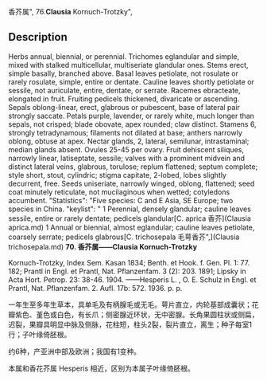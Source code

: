 香芥属",
76.**Clausia** Kornuch-Trotzky",

## Description
Herbs annual, biennial, or perennial. Trichomes eglandular and simple, mixed with stalked multicellular, multiseriate glandular ones. Stems erect, simple basally, branched above. Basal leaves petiolate, not rosulate or rarely rosulate, simple, entire or dentate. Cauline leaves shortly petiolate or sessile, not auriculate, entire, dentate, or serrate. Racemes ebracteate, elongated in fruit. Fruiting pedicels thickened, divaricate or ascending. Sepals oblong-linear, erect, glabrous or pubescent, base of lateral pair strongly saccate. Petals purple, lavender, or rarely white, much longer than sepals, not crisped; blade obovate, apex rounded; claw distinct. Stamens 6, strongly tetradynamous; filaments not dilated at base; anthers narrowly oblong, obtuse at apex. Nectar glands, 2, lateral, semilunar, intrastaminal; median glands absent. Ovules 25-45 per ovary. Fruit dehiscent siliques, narrowly linear, latiseptate, sessile; valves with a prominent midvein and distinct lateral veins, glabrous, torulose; replum flattened; septum complete; style short, stout, cylindric; stigma capitate, 2-lobed, lobes slightly decurrent, free. Seeds uniseriate, narrowly winged, oblong, flattened; seed coat minutely reticulate, not mucilaginous when wetted; cotyledons accumbent.
  "Statistics": "Five species: C and E Asia, SE Europe; two species in China.
  "keylist": "
1 Perennial, densely glandular; cauline leaves sessile, entire or rarely dentate; pedicels glandular[C. aprica 香芥](Clausia aprica.md)
1 Annual or biennial, almost eglandular; cauline leaves petiolate, coarsely serrate; pedicels glabrous[C. trichosepala 毛萼香芥",](Clausia trichosepala.md)
**70. 香芥属——Clausia Kornuch-Trotzky**

Kornuch-Trotzky, Index Sem. Kasan 1834; Benth. et Hook. f. Gen. Pl. 1: 77. 182; Prantl in Engl. et Prantl, Nat. Pflanzenfam. 3 (2): 203. 1891; Lipsky in Acta Hort. Petrop. 23: 38-46. 1904. ——Hesperis L. , O. E. Schulz in Engl. et Prantl, Nat. Pflanzenfam. 2. Aufl. 17b: 572. 1936. p. p.

一年生至多年生草本，具单毛及有柄腺毛或无毛。萼片直立，内轮基部成囊状；花瓣紫色、堇色或白色，有长爪；侧密腺近环状，无中密腺。长角果圆柱状或侧扁，迟裂，果瓣具明显中脉及侧脉，花柱短，柱头2裂，裂片直立，离生；种子每室1行；子叶缘倚胚根。

约6种，产亚洲中部及欧洲；我国有1变种。

本属和香花芥属 Hesperis 相近，区别为本属子叶缘倚胚根。
